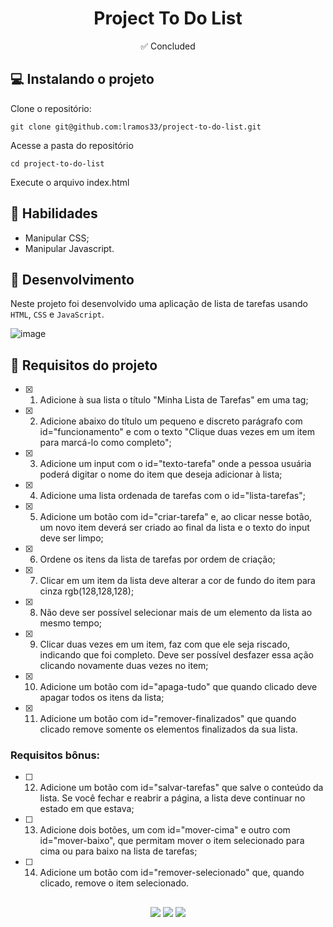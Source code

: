 <h1 align="center">Project To Do List</h1>

<p align="center">✅ Concluded</p>

## 💻 Instalando o projeto

Clone o repositório:

```
git clone git@github.com:lramos33/project-to-do-list.git
```

Acesse a pasta do repositório

```
cd project-to-do-list
```

Execute o arquivo index.html

## 🚀 Habilidades

- Manipular CSS;
- Manipular Javascript.

## 🔧 Desenvolvimento

Neste projeto foi desenvolvido uma aplicação de lista de tarefas usando `HTML`, `CSS` e `JavaScript`.

![image]()

## 📝 Requisitos do projeto

- [x] 1.  Adicione à sua lista o título "Minha Lista de Tarefas" em uma tag;

- [x] 2. Adicione abaixo do título um pequeno e discreto parágrafo com id="funcionamento" e com o texto "Clique duas vezes em um item para marcá-lo como completo";

- [x] 3. Adicione um input com o id="texto-tarefa" onde a pessoa usuária poderá digitar o nome do item que deseja adicionar à lista;

- [x] 4. Adicione uma lista ordenada de tarefas com o id="lista-tarefas";

- [x] 5. Adicione um botão com id="criar-tarefa" e, ao clicar nesse botão, um novo item deverá ser criado ao final da lista e o texto do input deve ser limpo;

- [x] 6. Ordene os itens da lista de tarefas por ordem de criação;

- [x] 7. Clicar em um item da lista deve alterar a cor de fundo do item para cinza rgb(128,128,128);

- [x] 8. Não deve ser possível selecionar mais de um elemento da lista ao mesmo tempo;

- [x] 9. Clicar duas vezes em um item, faz com que ele seja riscado, indicando que foi completo. Deve ser possível desfazer essa ação clicando novamente duas vezes no item;

- [x] 10. Adicione um botão com id="apaga-tudo" que quando clicado deve apagar todos os itens da lista;

- [x] 11. Adicione um botão com id="remover-finalizados" que quando clicado remove somente os elementos finalizados da sua lista.

### Requisitos bônus:

- [ ] 12. Adicione um botão com id="salvar-tarefas" que salve o conteúdo da lista. Se você fechar e reabrir a página, a lista deve continuar no estado em que estava;

- [ ] 13. Adicione dois botões, um com id="mover-cima" e outro com id="mover-baixo", que permitam mover o item selecionado para cima ou para baixo na lista de tarefas;

- [ ] 14. Adicione um botão com id="remover-selecionado" que, quando clicado, remove o item selecionado.


##

<div align="center">
  <img src="https://shields.io/github/repo-size/lramos33/project-to-do-list">
  <img src="https://shields.io/github/languages/top/lramos33/project-to-do-list">
  <img src="https://shields.io/github/last-commit/lramos33/project-to-do-list">
</div>
